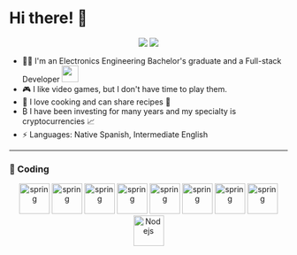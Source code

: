 # Hi there! 👋
<p align="center">
<a href="https://www.linkedin.com/in/paul-bautista/"><img src="https://img.shields.io/badge/-Paul%20Bautista%20-0077B5?style=flat&logo=Linkedin&logoColor=white"/></a>
<a href="mailto:pbautistam@unsa.edu.pe"><img src="https://img.shields.io/badge/-pbautistam@unsa.edu.pe-D14836?style=flat&logo=Gmail&logoColor=white"/></a>
</p>

- 👩‍💻 I'm an Electronics Engineering Bachelor's graduate and a Full-stack Developer <img src="https://media.giphy.com/media/fYSnHlufseco8Fh93Z/giphy.gif" width="30">
- 🎮 I like video games, but I don't have time to play them.
- 👯 I love cooking and can share recipes 🍴
- ₿  I have been investing for many years and my specialty is cryptocurrencies 📈
- ⚡ Languages: Native Spanish, Intermediate English


---

### 🚀 Coding 

<p align="center">
<img src="https://www.vectorlogo.zone/logos/w3_css/w3_css-icon.svg" alt="spring" width="55" height="55"/>
<img src="https://www.vectorlogo.zone/logos/w3_html5/w3_html5-icon.svg" alt="spring" width="55" height="55"/>
<img src="https://www.vectorlogo.zone/logos/tailwindcss/tailwindcss-icon.svg" alt="spring" width="55" height="55"/>
      <img src="https://www.vectorlogo.zone/logos/javascript/javascript-icon.svg" alt="spring" width="55" height="55"/>
      <img src="https://www.vectorlogo.zone/logos/typescriptlang/typescriptlang-icon.svg" alt="spring" width="55" height="55"/>
      <img src="https://www.vectorlogo.zone/logos/postgresql/postgresql-vertical.svg" alt="spring" width="55" height="55"/>
      <img src="https://www.vectorlogo.zone/logos/python/python-icon.svg" alt="spring" width="55" height="55"/>
      <img src="https://www.vectorlogo.zone/logos/reactjs/reactjs-icon.svg" alt="spring" width="55" height="55"/>
      <img src="https://www.vectorlogo.zone/logos/nodejs/nodejs-icon.svg" alt="Nodejs" width="55" height="55"/>
</p>

